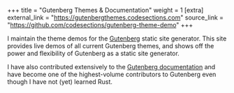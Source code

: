 +++
title = "Gutenberg Themes & Documentation"
weight = 1
[extra]
external_link = "https://gutenbergthemes.codesections.com"
source_link = "https://github.com/codesections/gutenberg-theme-demo"
+++

I maintain the theme demos for the [Gutenberg](https://www.getgutenberg.io/)
static site generator.  This site provides live demos of all current Gutenberg
themes, and shows off the power and flexibility of Gutenberg as a static site
generator.

I have also contributed extensively to the [Gutenberg documentation](https://www.getgutenberg.io/documentation/getting-started/installation/)
and have become one of the highest-volume contributors to Gutenberg even 
though I have not (yet) learned Rust.

